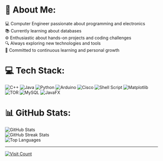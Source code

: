 <h1>💫 About Me:</h1>
<p>💻 Computer Engineer passionate about programming and electronics<br>
📚 Currently learning about databases<br>
⚙️ Enthusiastic about hands-on projects and coding challenges<br>
🔍 Always exploring new technologies and tools<br>
🌱 Committed to continuous learning and personal growth</p>

<h1>💻 Tech Stack:</h1>
<p>
    <img src="https://img.shields.io/badge/c++-%2300599C.svg?style=for-the-badge&logo=c%2B%2B&logoColor=white" alt="C++">
    <img src="https://img.shields.io/badge/java-%23ED8B00.svg?style=for-the-badge&logo=openjdk&logoColor=white" alt="Java">
    <img src="https://img.shields.io/badge/python-3670A0?style=for-the-badge&logo=python&logoColor=ffdd54" alt="Python">
    <img src="https://img.shields.io/badge/-Arduino-00979D?style=for-the-badge&logo=Arduino&logoColor=white" alt="Arduino">
    <img src="https://img.shields.io/badge/cisco-%23049fd9.svg?style=for-the-badge&logo=cisco&logoColor=black" alt="Cisco">
    <img src="https://img.shields.io/badge/shell_script-%23121011.svg?style=for-the-badge&logo=gnu-bash&logoColor=white" alt="Shell Script">
    <img src="https://img.shields.io/badge/Matplotlib-%23ffffff.svg?style=for-the-badge&logo=Matplotlib&logoColor=black" alt="Matplotlib">
    <img src="https://img.shields.io/badge/tor-%237E4798.svg?style=for-the-badge&logo=tor-project&logoColor=white" alt="TOR">
    <img src="https://img.shields.io/badge/mysql-4479A1.svg?style=for-the-badge&logo=mysql&logoColor=white" alt="MySQL">
    <img src="https://img.shields.io/badge/javafx-%23FF0000.svg?style=for-the-badge&logo=javafx&logoColor=white" alt="JavaFX">
</p>

<h1>📊 GitHub Stats:</h1>
<p>
    <img src="https://github-readme-stats.vercel.app/api?username=Frank-610&theme=midnight-purple&hide_border=false&include_all_commits=false&count_private=false" alt="GitHub Stats"><br>
    <img src="https://github-readme-streak-stats.herokuapp.com/?user=Frank-610&theme=midnight-purple&hide_border=false" alt="GitHub Streak Stats"><br>
    <img src="https://github-readme-stats.vercel.app/api/top-langs/?username=Frank-610&theme=midnight-purple&hide_border=false&include_all_commits=false&count_private=false&layout=compact" alt="Top Languages">
</p>

<hr>
<p><a href="https://visitcount.itsvg.in"><img src="https://visitcount.itsvg.in/api?id=Frank-610&icon=5&color=6" alt="Visit Count"></a></p>

<!-- Proudly created with GPRM ( https://gprm.itsvg.in ) -->
